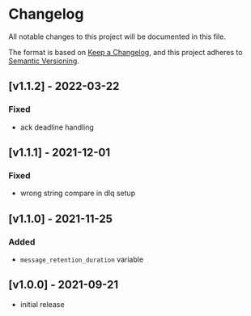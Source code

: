 # Changelog
All notable changes to this project will be documented in this file.

The format is based on [Keep a Changelog](https://keepachangelog.com/en/1.0.0/),
and this project adheres to [Semantic Versioning](https://semver.org/spec/v2.0.0.html).

## [v1.1.2] - 2022-03-22
### Fixed
- ack deadline handling

## [v1.1.1] - 2021-12-01
### Fixed
- wrong string compare in dlq setup

## [v1.1.0] - 2021-11-25
### Added
- `message_retention_duration` variable

## [v1.0.0] - 2021-09-21
- initial release
